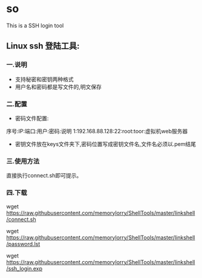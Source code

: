 # so
This is a SSH login tool

## Linux ssh 登陆工具:

### 一.说明
- 支持秘密和密钥两种格式
- 用户名和密码都是写文件的,明文保存

### 二.配置
- 密码文件配置:

序号:IP:端口:用户:密码:说明
1:192.168.88.128:22:root:toor:虚拟机web服务器

- 密钥文件放在keys文件夹下,密码位置写成密钥文件名,文件名必须以.pem结尾

### 三.使用方法

直接执行connect.sh即可提示。

### 四.下载

wget https://raw.githubusercontent.com/memorylorry/ShellTools/master/linkshell/connect.sh

wget https://raw.githubusercontent.com/memorylorry/ShellTools/master/linkshell/password.lst

wget https://raw.githubusercontent.com/memorylorry/ShellTools/master/linkshell/ssh_login.exp
